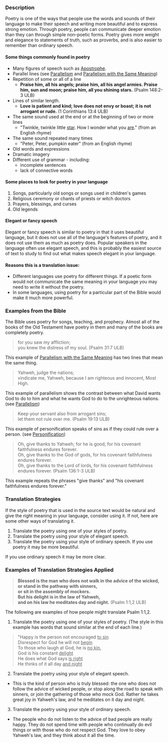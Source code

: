 

### Description

Poetry is one of the ways that people use the words and sounds of their language to make their speech and writing more beautiful and to express strong emotion. Through poetry, people can communicate deeper  emotion than they can through simple non-poetic forms. Poetry gives more weight and elegance to statements of truth, such as proverbs, and is also easier to remember than ordinary speech.

#### Some things commonly found in poetry

  * Many figures of speech such as [Apostrophe](en/ta/translate/man/figs-apostrophe).
  * Parallel lines (see [Parallelism](en/ta/translate/man/figs-parallelism) and [Parallelism with the Same Meaning](en/ta/translate/man/figs-synonparallelism))
  * Repetition of some or all of a line
      * **Praise him, all his angels; praise him, all his angel armies. Praise him, sun and moon; praise him, all you shining stars.** (Psalm 148:2-3 ULB)
  * Lines of similar length.
      * **Love is patient and kind; love does not envy or boast; it is not arrogant or rude.** (1 Corinthians 13:4 ULB)
  * The same sound used at the end or at the beginning of two or more lines
      * "Twinkle, twinkle little <u>star</u>. How I wonder what you <u>are</u>." (from an English rhyme)
  *  The same sound repeated many times
      *  "Peter, Peter, pumpkin eater" (from an English rhyme) 
  * Old words and expressions
  * Dramatic imagery
  * Different use of grammar - including:
      * incomplete sentences
      * lack of connective words

#### Some places to look for poetry in your language

  1. Songs, particularly old songs or songs used in children's games
  1. Religious ceremony or chants of priests or witch doctors
  1. Prayers, blessings, and curses
  1. Old legends

#### Elegant or fancy speech

Elegant or fancy speech is similar to poetry in that it uses beautiful language, but it does not use all of the language's features of poetry, and it does not use them as much as poetry does. Popular speakers in the language often use elegant speech, and this is probably the easiest source of text to study to find out what makes speech elegant in your language.

#### Reasons this is a translation issue:

  * Different languages use poetry for different things. If a poetic form would not communicate the same meaning in your language you may need to write it without the poetry.  
  * In some languages, using poetry for a particular part of the Bible would make it much more powerful.

### Examples from the Bible

The Bible uses poetry for songs, teaching, and prophecy. Almost all of the books of the Old Testament have poetry in them and many of the books are completely poetry. 
>for you saw my affliction;  
>you knew the distress of my soul. (Psalm 31:7 ULB) 

This example of [Parallelism with the Same Meaning](en/ta/translate/man/figs-synonparallelism) has two lines that mean the same thing.
>Yahweh, judge the nations;  
>vindicate me, Yahweh, because I am righteous and innocent, Most High. 

This example of parallelism shows the contrast between what David wants God to do to him and what he wants God to do to the unrighteous nations.  (see [Parallelism](en/ta/translate/man/figs-parallelism))
>Keep your servant also from arrogant sins;  
>let them not rule over me. (Psalm 19:13 ULB)

This example of personification speaks of sins as if they could rule over a person. (see [Personification](en/ta/translate/man/figs-personification))
>Oh, give thanks to Yahweh; for he is good, for his covenant faithfulness endures forever.  
>Oh, give thanks to the God of gods, for his covenant faithfulness endures forever.  
>Oh, give thanks to the Lord of lords, for his covenant faithfulness endures forever. (Psalm 136:1-3 ULB) 

This example repeats the phrases "give thanks" and "his covenant faithfulness endures forever."

### Translation Strategies

If the style of poetry that is used in the source text would be natural and give the right meaning in your language, consider using it. If not, here are some other ways of translating it.

  1. Translate the poetry using one of your styles of poetry.
  1. Translate the poetry using your style of elegant speech.
  1. Translate the poetry using  your style of ordinary speech.
If you use poetry it may be more beautiful. 

If you use ordinary speech it may be more clear.

### Examples of Translation Strategies Applied

>**Blessed is the man who does not walk in the advice of the wicked,  
>or stand in the pathway with sinners,  
>or sit in the assembly of mockers.  
>But his delight is in the law of Yahweh,  
>and on his law he meditates day and night.** (Psalm 1:1,2 ULB)

The following are examples of how people might translate Psalm 1:1,2.

1) Translate the poetry using one of your styles of poetry. (The style in this example has words that sound similar at the end of each line.)

>"Happy is the person not encouraged <u>to sin</u>  
>Disrespect for God he will not <u>begin</u>  
>To those who laugh at God, he is <u>no kin.</u>  
>God is his constant <u>delight</u>  
>He does what God says <u>is right</u>  
>He thinks of it all day <u>and night</u>

2) Translate the poetry using your style of elegant speech.

* This is the kind of person who is truly blessed: the one who does not follow the advice of wicked people, or stop along the road to speak with sinners, or join the gathering of those who mock God. Rather he takes great joy in Yahweh's law, and he meditates on it day and night.

3) Translate the poetry using your style of ordinary speech.

  * The people who do not listen to the advice of bad people are really happy. They do not spend time with people who continually do evil things or with those who do not respect God. They love to obey Yahweh's law, and they think about it all the time.